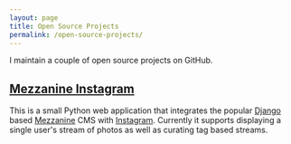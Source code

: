 ```yaml
---
layout: page
title: Open Source Projects
permalink: /open-source-projects/
---
```


I maintain a couple of open source projects on GitHub.

## [Mezzanine Instagram](https://github.com/shurik/mezzanine_instagram)

This is a small Python web application that integrates the popular [Django](djangoproject.com) based [Mezzanine](http://mezzanine.jupo.org/) CMS with [Instagram](http://instagram.com/). Currently it supports displaying a single user's stream of photos as well as curating tag based streams.

